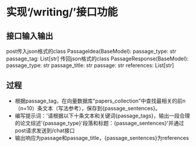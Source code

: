 # 实现‘/writing/’接口功能

## 接口输入输出

post传入json格式的class PassageIdea(BaseModel):
    passage_type: str
    passage_tag: List[str]
传回json格式的class PassageResponse(BaseModel):
    passage_type: str
    passage_title: str
    passage: str
    references: List[str]

## 过程

* 根据passage_tag，在向量数据库"papers_collection"中查找最相关的前n（n=10）条文本（写法参考），保存到{passage_sentences}。
* 编写提示词：'请根据以下十条文本和关键词{passage_tags}，输出一段合理的论文综述\'{passage_type}\'段落和标题：{passage_sentences}'并通过post请求发送到/chat接口
* 输出响应为passage和passage_title，{passage_sentences}为references
